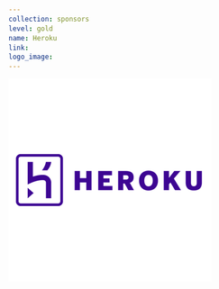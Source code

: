 ```yaml
---
collection: sponsors
level: gold
name: Heroku
link:
logo_image:
---
```



![](/uploads/versions/heroku-001---x----360-360x---.png)